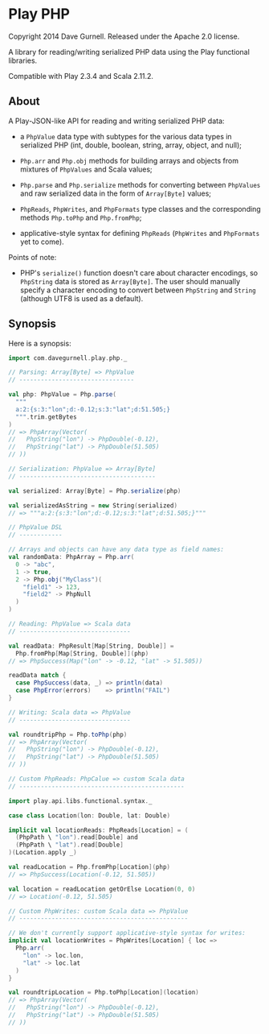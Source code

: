 Play PHP
========

Copyright 2014 Dave Gurnell. Released under the Apache 2.0 license.

A library for reading/writing serialized PHP data using the Play functional libraries.

Compatible with Play 2.3.4 and Scala 2.11.2.

About
-----

A Play-JSON-like API for reading and writing serialized PHP data:

 - a `PhpValue` data type with subtypes for the various data types in serialized PHP
   (int, double, boolean, string, array, object, and null);

 - `Php.arr` and `Php.obj` methods for building arrays and objects from mixtures of
   `PhpValues` and Scala values;

 - `Php.parse` and `Php.serialize` methods for converting between `PhpValues` and raw
   serialized data in the form of `Array[Byte]` values;

 - `PhpReads`, `PhpWrites`, and `PhpFormats` type classes and the corresponding methods
   `Php.toPhp` and `Php.fromPhp`;

 - applicative-style syntax for defining `PhpReads` (`PhpWrites` and `PhpFormats` yet to come).

Points of note:

 - PHP's `serialize()` function doesn't care about character encodings, so `PhpString` data
   is stored as `Array[Byte]`. The user should manually specify a character encoding to
   convert between `PhpString` and `String` (although UTF8 is used as a default).

Synopsis
--------

Here is a synopsis:

~~~ scala
import com.davegurnell.play.php._

// Parsing: Array[Byte] => PhpValue
// --------------------------------

val php: PhpValue = Php.parse(
  """
  a:2:{s:3:"lon";d:-0.12;s:3:"lat";d:51.505;}
  """.trim.getBytes
)
// => PhpArray(Vector(
//   PhpString("lon") -> PhpDouble(-0.12),
//   PhpString("lat") -> PhpDouble(51.505)
// ))

// Serialization: PhpValue => Array[Byte]
// --------------------------------------

val serialized: Array[Byte] = Php.serialize(php)

val serializedAsString = new String(serialized)
// => """a:2:{s:3:"lon";d:-0.12;s:3:"lat";d:51.505;}"""

// PhpValue DSL
// ------------

// Arrays and objects can have any data type as field names:
val randomData: PhpArray = Php.arr(
  0 -> "abc",
  1 -> true,
  2 -> Php.obj("MyClass")(
    "field1" -> 123,
    "field2" -> PhpNull
  )
)

// Reading: PhpValue => Scala data
// -------------------------------

val readData: PhpResult[Map[String, Double]] =
  Php.fromPhp[Map[String, Double]](php)
// => PhpSuccess(Map("lon" -> -0.12, "lat" -> 51.505))

readData match {
  case PhpSuccess(data, _) => println(data)
  case PhpError(errors)    => println("FAIL")
}

// Writing: Scala data => PhpValue
// -------------------------------

val roundtripPhp = Php.toPhp(php)
// => PhpArray(Vector(
//   PhpString("lon") -> PhpDouble(-0.12),
//   PhpString("lat") -> PhpDouble(51.505)
// ))

// Custom PhpReads: PhpCalue => custom Scala data
// ----------------------------------------------

import play.api.libs.functional.syntax._

case class Location(lon: Double, lat: Double)

implicit val locationReads: PhpReads[Location] = (
  (PhpPath \ "lon").read[Double] and
  (PhpPath \ "lat").read[Double]
)(Location.apply _)

val readLocation = Php.fromPhp[Location](php)
// => PhpSuccess(Location(-0.12, 51.505))

val location = readLocation getOrElse Location(0, 0)
// => Location(-0.12, 51.505)

// Custom PhpWrites: custom Scala data => PhpValue
// -----------------------------------------------

// We don't currently support applicative-style syntax for writes:
implicit val locationWrites = PhpWrites[Location] { loc =>
  Php.arr(
    "lon" -> loc.lon,
    "lat" -> loc.lat
  )
}

val roundtripLocation = Php.toPhp[Location](location)
// => PhpArray(Vector(
//   PhpString("lon") -> PhpDouble(-0.12),
//   PhpString("lat") -> PhpDouble(51.505)
// ))
~~~